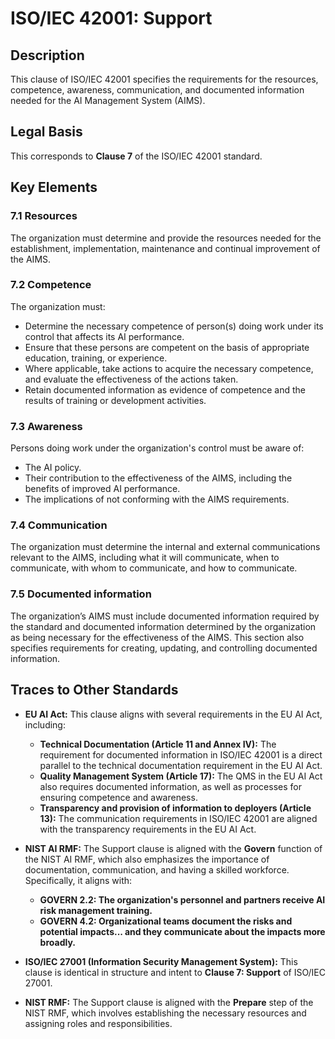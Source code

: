 # ISO/IEC 42001: Support

## Description

This clause of ISO/IEC 42001 specifies the requirements for the resources, competence, awareness, communication, and documented information needed for the AI Management System (AIMS).

## Legal Basis

This corresponds to **Clause 7** of the ISO/IEC 42001 standard.

## Key Elements

### 7.1 Resources

The organization must determine and provide the resources needed for the establishment, implementation, maintenance and continual improvement of the AIMS.

### 7.2 Competence

The organization must:

*   Determine the necessary competence of person(s) doing work under its control that affects its AI performance.
*   Ensure that these persons are competent on the basis of appropriate education, training, or experience.
*   Where applicable, take actions to acquire the necessary competence, and evaluate the effectiveness of the actions taken.
*   Retain documented information as evidence of competence and the results of training or development activities.

### 7.3 Awareness

Persons doing work under the organization's control must be aware of:

*   The AI policy.
*   Their contribution to the effectiveness of the AIMS, including the benefits of improved AI performance.
*   The implications of not conforming with the AIMS requirements.

### 7.4 Communication

The organization must determine the internal and external communications relevant to the AIMS, including what it will communicate, when to communicate, with whom to communicate, and how to communicate.

### 7.5 Documented information

The organization’s AIMS must include documented information required by the standard and documented information determined by the organization as being necessary for the effectiveness of the AIMS. This section also specifies requirements for creating, updating, and controlling documented information.

## Traces to Other Standards

*   **EU AI Act:** This clause aligns with several requirements in the EU AI Act, including:
    *   **Technical Documentation (Article 11 and Annex IV):** The requirement for documented information in ISO/IEC 42001 is a direct parallel to the technical documentation requirement in the EU AI Act.
    *   **Quality Management System (Article 17):** The QMS in the EU AI Act also requires documented information, as well as processes for ensuring competence and awareness.
    *   **Transparency and provision of information to deployers (Article 13):** The communication requirements in ISO/IEC 42001 are aligned with the transparency requirements in the EU AI Act.

*   **NIST AI RMF:** The Support clause is aligned with the **Govern** function of the NIST AI RMF, which also emphasizes the importance of documentation, communication, and having a skilled workforce. Specifically, it aligns with:
    *   **GOVERN 2.2: The organization's personnel and partners receive AI risk management training.**
    *   **GOVERN 4.2: Organizational teams document the risks and potential impacts... and they communicate about the impacts more broadly.**

*   **ISO/IEC 27001 (Information Security Management System):** This clause is identical in structure and intent to **Clause 7: Support** of ISO/IEC 27001.

*   **NIST RMF:** The Support clause is aligned with the **Prepare** step of the NIST RMF, which involves establishing the necessary resources and assigning roles and responsibilities.
